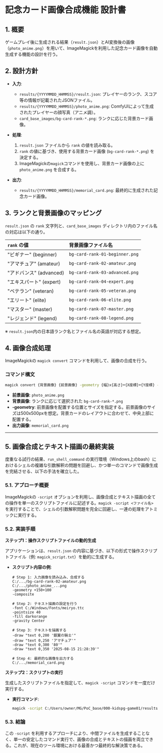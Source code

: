 # 記念カード画像合成機能 設計書

## 1. 概要

ゲームプレイ後に生成される結果（`result.json`）とAI変換後の画像（`photo_anime.png`）を用いて、ImageMagickを利用した記念カード画像を自動生成する機能の設計を行う。

## 2. 設計方針

- **入力**:
    - `results/{YYYYMMDD_HHMMSS}/result.json`: プレイヤーのランク、スコア等の情報が記載されたJSONファイル。
    - `results/{YYYYMMDD_HHMMSS}/photo_anime.png`: ComfyUIによって生成されたプレイヤーの顔写真（アニメ調）。
    - `card_base_images/bg-card-rank-*.png`: ランクに応じた背景カード画像。

- **処理**:
    1. `result.json` ファイルから `rank` の値を読み取る。
    2. `rank` の値に基づき、使用する背景カード画像 (`bg-card-rank-*.png`) を決定する。
    3. ImageMagickの`magick`コマンドを使用し、背景カード画像の上に `photo_anime.png` を合成する。

- **出力**:
    - `results/{YYYYMMDD_HHMMSS}/memorial_card.png`: 最終的に生成された記念カード画像。

## 3. ランクと背景画像のマッピング

`result.json` の `rank` 文字列と、`card_base_images` ディレクトリ内のファイル名の対応は以下の通り。

| `rank` の値 | 背景画像ファイル名 |
| :--- | :--- |
| "ビギナー" (beginner) | `bg-card-rank-01-beginner.png` |
| "アマチュア" (amateur) | `bg-card-rank-02-amateur.png` |
| "アドバンス" (advanced) | `bg-card-rank-03-advanced.png` |
| "エキスパート" (expert) | `bg-card-rank-04-expert.png` |
| "ベテラン" (veteran) | `bg-card-rank-05-veteran.png` |
| "エリート" (elite) | `bg-card-rank-06-elite.png` |
| "マスター" (master) | `bg-card-rank-07-master.png` |
| "レジェンド" (legend) | `bg-card-rank-08-legend.png` |

※ `result.json`内の日本語ランク名とファイル名の英語が対応する想定。

## 4. 画像合成処理

ImageMagickの `magick convert` コマンドを利用して、画像の合成を行う。

### コマンド構文

```bash
magick convert {背景画像} {前景画像} -geometry {幅}x{高さ}+{X座標}+{Y座標} -composite {出力画像}
```

- **前景画像**: `photo_anime.png`
- **背景画像**: ランクに応じて選択された `bg-card-rank-*.png`
- **-geometry**: 前景画像を配置する位置とサイズを指定する。前景画像のサイズは500x500pxを想定。背景カードのレイアウトに合わせて、中央上部に配置する。
- **出力画像**: `memorial_card.png`

---

## 5. 画像合成とテキスト描画の最終実装

度重なる試行の結果、`run_shell_command` の実行環境（Windows上のbash）におけるシェルの複雑な引数解釈の問題を回避し、かつ単一のコマンドで画像生成を完結させる、以下の手法を確立した。

### 5.1. アプローチ概要

ImageMagickの `-script` オプションを利用し、画像合成とテキスト描画の全ての操作を単一のスクリプトファイルに記述する。`magick -script <ファイル名>` を実行することで、シェルの引数解釈問題を完全に回避し、一連の処理をアトミックに実行する。

### 5.2. 実装手順

**ステップ1：操作スクリプトファイルの動的生成**

アプリケーションは、`result.json` の内容に基づき、以下の形式で操作スクリプトファイル（例: `magick_script.txt`）を動的に生成する。

- **スクリプト内容の例**:
  ```
  # Step 1: 入力画像を読み込み、合成する
  C:/.../bg-card-rank-02-amateur.png
  C:/.../photo_anime_...png
  -geometry +150+100
  -composite

  # Step 2: テキスト描画の設定を行う
  -font C:/Windows/Fonts/meiryo.ttc
  -pointsize 40
  -fill darkorange
  -gravity Center

  # Step 3: テキストを描画する
  -draw "text 0,200 '銀翼の騎士'"
  -draw "text 0,250 'アマチュア'"
  -draw "text 0,300 '80'"
  -draw "text 0,350 '2025-08-15 21:28:39'"

  # Step 4: 最終的な画像を出力する
  C:/.../memorial_card.png
  ```

**ステップ2：スクリプトの実行**

生成したスクリプトファイルを指定して、`magick -script` コマンドを一度だけ実行する。

- **実行コマンド**:
  ```bash
  magick -script C:/Users/owner/MG/PoC_base/000-kidspg-game01/results/20250815_212728/magick_script.txt
  ```

### 5.3. 結論

この `-script` を利用するアプローチにより、中間ファイルを生成することなく、単一の安定したコマンド実行で、画像の合成とテキストの描画を両立できる。これが、現在のツール環境における最善かつ最終的な解決策である。
